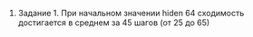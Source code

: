 1. Задание 1.  При начальном значении hiden 64 сходимость достигается в среднем за 45 шагов (от 25 до 65)

